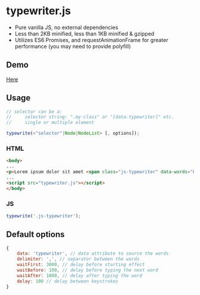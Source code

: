 # typewriter.js

+ Pure vanilla JS, no external dependencies
+ Less than 2KB minified, less than 1KB minified & gzipped
+ Utilizes ES6 Promises, and requestAnimationFrame for greater performance (you may need to provide polyfill)

## Demo

[Here](https://rawgit.com/abdusco/typewriter.js/master/demo/index.html)

## Usage
``` js
// selector can be a:
//     selector string: ".my-class" or "[data-typewriter]" etc.
//     single or multiple element 

typewrite(<"selector"|Node|NodeList> [, options]);
```

### HTML
``` html
<body>
...
<p>Lorem ipsum dolor sit amet <span class="js-typewriter" data-words="Lorem|ipsum|dolor|quis|sunt">watch me</span> suscipit voluptate.
...
<script src="typewriter.js"></script>
</body>
```
### JS
``` js
typewrite('.js-typewriter');
```

## Default options
``` js
{
    data: 'typewriter', // data attribute to source the words
    delimiter: ',', // separator between the words
    waitFirst: 3000, // delay before starting effect
    waitBefore: 100, // delay before typing the next word
    waitAfter: 1000, // delay after typing the word 
    delay: 100 // delay between keystrokes
}
```